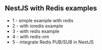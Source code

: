 ## NestJS with Redis examples

- 1 - simple example with redis
- 2 - with ioredis example
- 3 - with redis example
- 4 - with redis-om
- 5 - integrate Redis PUB/SUB in NestJS
